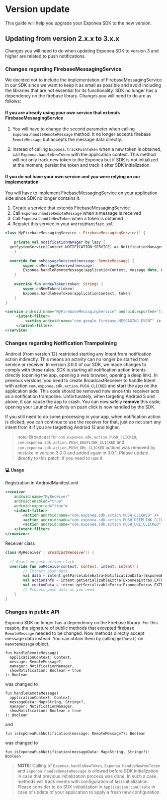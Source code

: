 

# Version update

This guide will help you upgrade your Exponea SDK to the new version.

## Updating from version 2.x.x to 3.x.x
 Changes you will need to do when updating Exponea SDK to version 3 and higher are related to push notifications.


### Changes regarding FirebaseMessagingService

 We decided not to include the implementation of FirebaseMessagingService in our SDK since we want to keep it as small as possible and avoid including the libraries that are not essential for its functionality. SDK no longer has a dependency on the firebase library. Changes you will need to do are as follows:

 #### If you are already using your own service that extends FirebaseMessagingService

1. You will have to change the second parameter when calling `Exponea.handleRemoteMessage` method. It no longer accepts firebase `RemoteMessage` but accepts the message data directly.

2. Instead of calling `Exponea.trackPushToken` when a new token is obtained, call `Exponea.handleNewToken` with the application context. This method will not only track new token to the Exponea but if SDK is not initialized at the moment, persist the token and track it after SDK initialization. 

#### If you do not have your own service and you were relying on our implementation
You will have to implement FirebaseMessagingService on your application side since SDK no longer contains it.
1. Create a service that extends FirebaseMessagingService
2. Call `Exponea.handleRemoteMessage` when a message is received
3. Call `Exponea.handleNewToken` when a token is obtained
4. Register this service in your `AndroidManifest.xml`

```kotlin 
class MyFirebaseMessagingService : FirebaseMessagingService() {  
  
    private val notificationManager by lazy {  
  getSystemService(Context.NOTIFICATION_SERVICE) as NotificationManager  
    }  
  
  override fun onMessageReceived(message: RemoteMessage) {  
        super.onMessageReceived(message)  
        Exponea.handleRemoteMessage(applicationContext, message.data, notificationManager)  
    }  
  
    override fun onNewToken(token: String) {  
        super.onNewToken(token)  
        Exponea.handleNewToken(applicationContext, token)  
    }  
}
```

``` xml
<service android:name="MyFirebaseMessagingService" android:exported="false">  
     <intent-filter> 
         <action android:name="com.google.firebase.MESSAGING_EVENT" />  
     </intent-filter>
</service>
```

### Changes regarding Notification Trampolining
Android (from version 12) restricted starting any Intent from notification action indirectly. This means an activity can no longer be started from service or receiver. In version 3.0.0 of our SDK, we made changes to comply with these rules. SDK is starting all notification action Intents directly (opening the app, opening a web browser, opening a deep link). In previous versions, you need to create BroadcastReceiver to handle Intent with action `com.exponea.sdk.action.PUSH_CLICKED` and start the app on the application side. This code should be removed now since this receiver acts as a notification trampoline. Unfortunately, when targeting Android S and above, it can cause the app to crash.  You can now safely **remove** this code; opening your Launcher Activity on push click is now handled by the SDK. 

If you still need to do some processing in your app, when notification action is clicked, you can continue to use the receiver for that, just do not start any intent from it if you are targetting Android 12 and higher.  

>note: Broadcast for `com.exponea.sdk.action.PUSH_CLICKED`, `com.exponea.sdk.action.PUSH_DEEPLINK_CLICKED` and `com.exponea.sdk.action.PUSH_URL_CLICKED` actions was removed by mistake in version 3.0.0 and added again in 3.0.1. Please update directly to this patch, if you need to use it.

#### 💻 Usage

Registration in AndroidManifest.xml 
``` xml
<receiver
    android:name="MyReceiver"
    android:enabled="true"
    android:exported="true">
    <intent-filter>
        <action android:name="com.exponea.sdk.action.PUSH_CLICKED" />
        <action android:name="com.exponea.sdk.action.PUSH_DEEPLINK_CLICKED" />  
        <action android:name="com.exponea.sdk.action.PUSH_URL_CLICKED" />
    </intent-filter>
</receiver>
```

Receiver class
``` kotlin
class MyReceiver : BroadcastReceiver() {  
  
  // React on push action click 
  override fun onReceive(context: Context, intent: Intent) {  
        // Extract push data  
        val data = intent.getParcelableExtra<NotificationData>(ExponeaExtras.EXTRA_DATA)  
        val actionInfo = intent.getSerializableExtra(ExponeaExtras.EXTRA_ACTION_INFO) as? NotificationAction  
        val customData = intent.getSerializableExtra(ExponeaExtras.EXTRA_CUSTOM_DATA) as Map<String, String>  
        // Process push data as you need  
    }  
}
```

### Changes in public API

Exponea SDK no longer has a dependency on the Firebase library. For this reason, the signature of public methods that excepted firebase `RemoteMessage` needed to be changed. Now methods directly accept message data instead. You can obtain them by calling `getData()` on `RemoteMessage` object.

```
fun handleRemoteMessage(
  applicationContext: Context,  
  message: RemoteMessage?, 
  manager: NotificationManager,  
  showNotification: Boolean = true  
): Boolean
```
 was changed to
```
fun handleRemoteMessage(  
  applicationContext: Context,  
  messageData: Map<String, String>?,  
  manager: NotificationManager,  
  showNotification: Boolean = true  
): Boolean
```

and 

`fun isExponeaPushNotification(message: RemoteMessage?): Boolean`

was changed to  

`fun isExponeaPushNotification(messageData: Map<String, String>?): Boolean`

> **NOTE:** Calling of `Exponea.handleNewToken`, `Exponea.handleNewHmsToken` and `Exponea.handleRemoteMessage` is allowed before SDK initialization in case that previous initialization process was done. In such a case, methods will track events with configuration of last initialization. Please consider to do SDK initialization in `Application::onCreate` in case of update of your application to apply a fresh new configuration.

